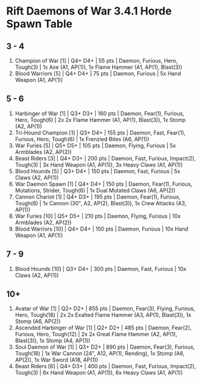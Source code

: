 # Rift Daemons of War 3.4.1 Horde Spawn Table

## 3 - 4

1. Champion of War [1] | Q4+ D4+ | 55 pts | Daemon, Furious, Hero, Tough(3) | 1x Axe (A1, AP(1)), 1x Flame Hammer (A1, AP(1), Blast(3))
1. Blood Warriors [5] | Q4+ D4+ | 75 pts | Daemon, Furious | 5x Hand Weapon (A1, AP(1))

## 5 - 6

1. Harbinger of War [1] | Q3+ D3+ | 160 pts | Daemon, Fear(1), Furious, Hero, Tough(6) | 2x 2x Flame Hammer (A1, AP(1), Blast(3)), 1x Stomp (A2, AP(1))
1. Tri-Hound Champion [1] | Q3+ D4+ | 155 pts | Daemon, Fast, Fear(1), Furious, Hero, Tough(6) | 1x Frenzied Bites (A6, AP(1))
1. War Furies [5] | Q5+ D5+ | 105 pts | Daemon, Flying, Furious | 5x Armblades (A2, AP(2))
1. Beast Riders [3] | Q4+ D3+ | 200 pts | Daemon, Fast, Furious, Impact(2), Tough(3) | 3x Hand Weapon (A1, AP(1)), 3x Heavy Claws (A1, AP(1))
1. Blood Hounds [5] | Q3+ D4+ | 150 pts | Daemon, Fast, Furious | 5x Claws (A2, AP(1))
1. War Daemon Spawn [1] | Q4+ D4+ | 150 pts | Daemon, Fear(1), Furious, Mutations, Strider, Tough(6) | 1x Dual Mutated Claws (A6, AP(2))
1. Cannon Chariot [1] | Q4+ D3+ | 195 pts | Daemon, Fear(1), Furious, Tough(6) | 1x Cannon (30", A2, AP(2), Blast(3)), 1x Crew Attacks (A3, AP(1))
1. War Furies [10] | Q5+ D5+ | 210 pts | Daemon, Flying, Furious | 10x Armblades (A2, AP(2))
1. Blood Warriors [10] | Q4+ D4+ | 150 pts | Daemon, Furious | 10x Hand Weapon (A1, AP(1))

## 7 - 9

1. Blood Hounds [10] | Q3+ D4+ | 300 pts | Daemon, Fast, Furious | 10x Claws (A2, AP(1))

## 10+

1. Avatar of War [1] | Q2+ D2+ | 855 pts | Daemon, Fear(3), Flying, Furious, Hero, Tough(18) | 2x 2x Exalted Flame Hammer (A3, AP(1), Blast(3)), 1x Stomp (A6, AP(2))
1. Ascended Harbinger of War [1] | Q2+ D2+ | 485 pts | Daemon, Fear(2), Furious, Hero, Tough(12) | 2x 2x Great Flame Hammer (A2, AP(1), Blast(3)), 1x Stomp (A4, AP(1))
1. Soul Daemon of War [1] | Q3+ D2+ | 890 pts | Daemon, Fear(3), Furious, Tough(18) | 1x War Cannon (24", A12, AP(1), Rending), 1x Stomp (A6, AP(2)), 1x War Sword (A18, AP(1))
1. Beast Riders [6] | Q4+ D3+ | 400 pts | Daemon, Fast, Furious, Impact(2), Tough(3) | 6x Hand Weapon (A1, AP(1)), 6x Heavy Claws (A1, AP(1))